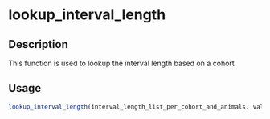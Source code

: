 # lookup_interval_length

## Description

This function is used to lookup the interval length based on a cohort

## Usage

```r
lookup_interval_length(interval_length_list_per_cohort_and_animals, value)
```

